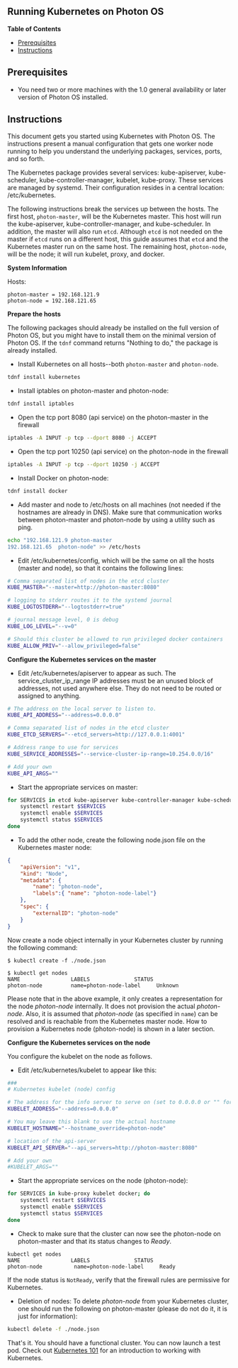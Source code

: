 Running Kubernetes on Photon OS
-----------------------------------------------------

**Table of Contents**

- [Prerequisites](#prerequisites)
- [Instructions](#instructions)

## Prerequisites

* You need two or more machines with the 1.0 general availability or later version of Photon OS installed.

## Instructions

This document gets you started using Kubernetes with Photon OS. The instructions present a manual configuration that gets one worker node running to help you understand  the underlying packages, services, ports, and so forth. 

The Kubernetes package provides several services: kube-apiserver, kube-scheduler, kube-controller-manager, kubelet, kube-proxy.  These services are managed by systemd. Their configuration resides in a central location: /etc/kubernetes.  

The following instructions break the services up between the hosts.  The first host, `photon-master`, will be the Kubernetes master.  This host will run the kube-apiserver, kube-controller-manager, and kube-scheduler.  In addition, the master will also run `etcd`. Although `etcd` is not needed on the master if `etcd` runs on a different host, this guide assumes that `etcd` and the Kubernetes master run on the same host.  The remaining host, `photon-node`, will be the node; it will run kubelet, proxy, and docker.

**System Information**

Hosts:

```
photon-master = 192.168.121.9
photon-node = 192.168.121.65
```

**Prepare the hosts**

The following packages should already be installed on the full version of Photon OS, but you might have to install them on the minimal version of Photon OS. If the `tdnf` command returns "Nothing to do," the package is already installed.
    
* Install Kubernetes on all hosts--both `photon-master` and `photon-node`.

```sh
tdnf install kubernetes
``` 

* Install iptables on photon-master and photon-node:

```sh
tdnf install iptables
```

* Open the tcp port 8080 (api service) on the photon-master in the firewall

```sh
iptables -A INPUT -p tcp --dport 8080 -j ACCEPT
```

* Open the tcp port 10250 (api service) on the photon-node in the firewall

```sh
iptables -A INPUT -p tcp --dport 10250 -j ACCEPT
```


* Install Docker on photon-node:

```sh
tdnf install docker
```

* Add master and node to /etc/hosts on all machines (not needed if the hostnames are already in DNS). Make sure that communication works between photon-master and photon-node by using a utility such as ping.

```sh
echo "192.168.121.9	photon-master
192.168.121.65	photon-node" >> /etc/hosts
```

* Edit /etc/kubernetes/config, which will be the same on all the hosts (master and node), so that it contains the following lines:

```sh
# Comma separated list of nodes in the etcd cluster
KUBE_MASTER="--master=http://photon-master:8080"

# logging to stderr routes it to the systemd journal
KUBE_LOGTOSTDERR="--logtostderr=true"

# journal message level, 0 is debug
KUBE_LOG_LEVEL="--v=0"

# Should this cluster be allowed to run privileged docker containers
KUBE_ALLOW_PRIV="--allow_privileged=false"
```

**Configure the Kubernetes services on the master**

* Edit /etc/kubernetes/apiserver to appear as such.  The service_cluster_ip_range IP addresses must be an unused block of addresses, not used anywhere else.  They do not need to be routed or assigned to anything.

```sh
# The address on the local server to listen to.
KUBE_API_ADDRESS="--address=0.0.0.0"

# Comma separated list of nodes in the etcd cluster
KUBE_ETCD_SERVERS="--etcd_servers=http://127.0.0.1:4001"

# Address range to use for services
KUBE_SERVICE_ADDRESSES="--service-cluster-ip-range=10.254.0.0/16"

# Add your own
KUBE_API_ARGS=""
```

* Start the appropriate services on master:

```sh
for SERVICES in etcd kube-apiserver kube-controller-manager kube-scheduler; do
	systemctl restart $SERVICES
	systemctl enable $SERVICES
	systemctl status $SERVICES
done
```

* To add the other node, create the following node.json file on the Kubernetes master node:

```json
{
    "apiVersion": "v1",
    "kind": "Node",
    "metadata": {
        "name": "photon-node",
        "labels":{ "name": "photon-node-label"}
    },
    "spec": {
        "externalID": "photon-node"
    }
}
```

Now create a node object internally in your Kubernetes cluster by running the following command:

```console
$ kubectl create -f ./node.json

$ kubectl get nodes
NAME                LABELS              STATUS
photon-node         name=photon-node-label     Unknown
```

Please note that in the above example, it only creates a representation for the node
_photon-node_ internally. It does not provision the actual _photon-node_. Also, it
is assumed that _photon-node_ (as specified in `name`) can be resolved and is
reachable from the Kubernetes master node. How to provision
a Kubernetes node (photon-node) is shown in a later section.

**Configure the Kubernetes services on the node**

You configure the kubelet on the node as follows. 

* Edit /etc/kubernetes/kubelet to appear like this:

```sh
###
# Kubernetes kubelet (node) config

# The address for the info server to serve on (set to 0.0.0.0 or "" for all interfaces)
KUBELET_ADDRESS="--address=0.0.0.0"

# You may leave this blank to use the actual hostname
KUBELET_HOSTNAME="--hostname_override=photon-node"

# location of the api-server
KUBELET_API_SERVER="--api_servers=http://photon-master:8080"

# Add your own
#KUBELET_ARGS=""
```

* Start the appropriate services on the node (photon-node):

```sh
for SERVICES in kube-proxy kubelet docker; do 
    systemctl restart $SERVICES
    systemctl enable $SERVICES
    systemctl status $SERVICES 
done
```

* Check to make sure that the cluster can now see the photon-node on photon-master and that its status changes to _Ready_.

```console
kubectl get nodes
NAME                LABELS              STATUS
photon-node          name=photon-node-label     Ready
```

If the node status is `NotReady`, verify that the firewall rules are permissive for Kubernetes.  

* Deletion of nodes: To delete _photon-node_ from your Kubernetes cluster, one should run the following on photon-master (please do not do it, it is just for information):

```sh
kubectl delete -f ./node.json
```

That's it. You should have a functional cluster. You can now launch a test pod. Check out [Kubernetes 101](http://kubernetes.io/docs/user-guide/walkthrough/) for an introduction to working with Kubernetes. 



